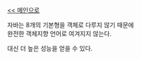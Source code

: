 [<< 메인으로](https://github.com/AtomicLiquors/Java_Wiki_Chb)

자바는 8개의 기본형을 객체로 다루지 않기 때문에  
완전한 객체지향 언어로 여겨지지 않는다.  

대신 더 높은 성능을 얻을 수 있다.